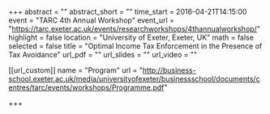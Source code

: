 +++
abstract = ""
abstract_short = ""
time_start = 2016-04-21T14:15:00
event = "TARC 4th Annual Workshop"
event_url = "https://tarc.exeter.ac.uk/events/researchworkshops/4thannualworkshop/"
highlight = false
location = "University of Exeter, Exeter, UK"
math = false
selected = false
title = "Optimal Income Tax Enforcement in the Presence of Tax Avoidance"
url_pdf = ""
url_slides = ""
url_video = ""

[[url_custom]]
name = "Program"
url = "http://business-school.exeter.ac.uk/media/universityofexeter/businessschool/documents/centres/tarc/events/workshops/Programme.pdf"

+++

